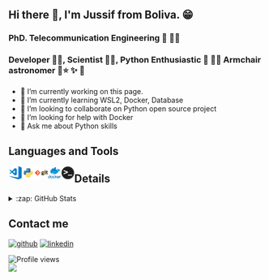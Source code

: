 ## Hi there 👋, I'm Jussif from Boliva. :grin:
### PhD. Telecommunication Engineering :satellite: :man_student:
### Developer :man_technologist:, Scientist :man_scientist:, Python Enthusiastic :snake: :male_detective: Armchair astronomer :telescope::star: :sparkles: :rocket:
<!-- <img align='right' src='https://github.com/Jussif/Jussif/blob/main/coding.jpeg' width='300' height='500'/> -->
- 🔭 I’m currently working on this page. 
- 🌱 I’m currently learning WSL2, Docker, Database 
- 👯 I’m looking to collaborate on Python open source project 
- 🤔 I’m looking for help with Docker 
- 💬 Ask me about Python skills 

## Languages and Tools
<img align="left" alt="Visual Studio Code" width="26px" src="https://raw.githubusercontent.com/github/explore/80688e429a7d4ef2fca1e82350fe8e3517d3494d/topics/visual-studio-code/visual-studio-code.png" />
<img align="left" alt="python" width="26px" src="https://raw.githubusercontent.com/github/explore/80688e429a7d4ef2fca1e82350fe8e3517d3494d/topics/python/python.png" />
<img align="left" alt="Git" width="26px" src="https://raw.githubusercontent.com/github/explore/80688e429a7d4ef2fca1e82350fe8e3517d3494d/topics/git/git.png" />
<img align="left" alt="Docker" width="26px" src="https://raw.githubusercontent.com/github/explore/80688e429a7d4ef2fca1e82350fe8e3517d3494d/topics/docker/docker.png" />  
<img align="left" alt="Terminal" width="26px" src="https://raw.githubusercontent.com/github/explore/80688e429a7d4ef2fca1e82350fe8e3517d3494d/topics/terminal/terminal.png" />



## Details
<details>
  <summary>:zap: GitHub Stats</summary>

  <img align="left" alt="Jussif's GitHub Stats" src="https://github-readme-stats.vercel.app/api?username=jussif&show_icons=true&hide_border=true" />

</details>

## Contact me
[<img src='https://cdn.jsdelivr.net/npm/simple-icons@3.0.1/icons/github.svg' alt='github' height='40'>](https://github.com/Jussif)  [<img src='https://cdn.jsdelivr.net/npm/simple-icons@3.0.1/icons/linkedin.svg' alt='linkedin' height='40'>](https://www.linkedin.com/in/jussif-abularach-arnez/)  

![Profile views](https://gpvc.arturio.dev/Jussif)  
<img src="https://github.com/Jussif/Jussif/blob/main/temp.gif" width= 900/>
<!-- <img align='center' src="https://github.com/Jussif/Jussif/blob/main/Star-Spaghettification-Black-Hole.gif" width= "700"/> -->

